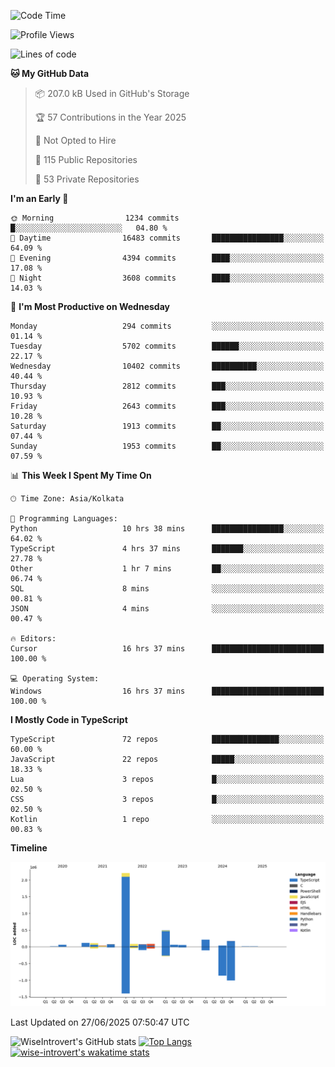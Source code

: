 <!--START_SECTION:waka-->
![Code Time](http://img.shields.io/badge/Code%20Time-2%2C367%20hrs%2027%20mins-blue)

![Profile Views](http://img.shields.io/badge/Profile%20Views-0-blue)

![Lines of code](https://img.shields.io/badge/From%20Hello%20World%20I%27ve%20Written-3.9%20million%20lines%20of%20code-blue)

**🐱 My GitHub Data** 

> 📦 207.0 kB Used in GitHub's Storage 
 > 
> 🏆 57 Contributions in the Year 2025
 > 
> 🚫 Not Opted to Hire
 > 
> 📜 115 Public Repositories 
 > 
> 🔑 53 Private Repositories 
 > 
**I'm an Early 🐤** 

```text
🌞 Morning                1234 commits        █░░░░░░░░░░░░░░░░░░░░░░░░   04.80 % 
🌆 Daytime                16483 commits       ████████████████░░░░░░░░░   64.09 % 
🌃 Evening                4394 commits        ████░░░░░░░░░░░░░░░░░░░░░   17.08 % 
🌙 Night                  3608 commits        ████░░░░░░░░░░░░░░░░░░░░░   14.03 % 
```
📅 **I'm Most Productive on Wednesday** 

```text
Monday                   294 commits         ░░░░░░░░░░░░░░░░░░░░░░░░░   01.14 % 
Tuesday                  5702 commits        ██████░░░░░░░░░░░░░░░░░░░   22.17 % 
Wednesday                10402 commits       ██████████░░░░░░░░░░░░░░░   40.44 % 
Thursday                 2812 commits        ███░░░░░░░░░░░░░░░░░░░░░░   10.93 % 
Friday                   2643 commits        ███░░░░░░░░░░░░░░░░░░░░░░   10.28 % 
Saturday                 1913 commits        ██░░░░░░░░░░░░░░░░░░░░░░░   07.44 % 
Sunday                   1953 commits        ██░░░░░░░░░░░░░░░░░░░░░░░   07.59 % 
```


📊 **This Week I Spent My Time On** 

```text
🕑︎ Time Zone: Asia/Kolkata

💬 Programming Languages: 
Python                   10 hrs 38 mins      ████████████████░░░░░░░░░   64.02 % 
TypeScript               4 hrs 37 mins       ███████░░░░░░░░░░░░░░░░░░   27.78 % 
Other                    1 hr 7 mins         ██░░░░░░░░░░░░░░░░░░░░░░░   06.74 % 
SQL                      8 mins              ░░░░░░░░░░░░░░░░░░░░░░░░░   00.81 % 
JSON                     4 mins              ░░░░░░░░░░░░░░░░░░░░░░░░░   00.47 % 

🔥 Editors: 
Cursor                   16 hrs 37 mins      █████████████████████████   100.00 % 

💻 Operating System: 
Windows                  16 hrs 37 mins      █████████████████████████   100.00 % 
```

**I Mostly Code in TypeScript** 

```text
TypeScript               72 repos            ███████████████░░░░░░░░░░   60.00 % 
JavaScript               22 repos            █████░░░░░░░░░░░░░░░░░░░░   18.33 % 
Lua                      3 repos             █░░░░░░░░░░░░░░░░░░░░░░░░   02.50 % 
CSS                      3 repos             █░░░░░░░░░░░░░░░░░░░░░░░░   02.50 % 
Kotlin                   1 repo              ░░░░░░░░░░░░░░░░░░░░░░░░░   00.83 % 
```



**Timeline**

![Lines of Code chart](https://raw.githubusercontent.com/wise-introvert/wise-introvert/master/assets/bar_graph.png)


 Last Updated on 27/06/2025 07:50:47 UTC
<!--END_SECTION:waka-->

![WiseIntrovert's GitHub stats](https://github-readme-stats.vercel.app/api?username=wise-introvert&count_private=true&show_icons=true)
[![Top Langs](https://github-readme-stats.vercel.app/api/top-langs/?username=wise-introvert&langs_count=10)](https://github.com/anuraghazra/github-readme-stats)
[![wise-introvert's wakatime stats](https://github-readme-stats.vercel.app/api/wakatime?username=wiseintrovert)](https://github.com/anuraghazra/github-readme-stats)
